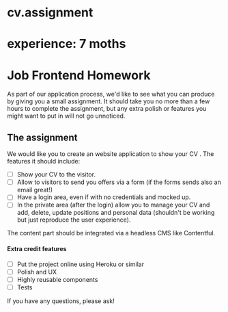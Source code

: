 # cv.assignment  

# experience: 7 moths  

# Job Frontend Homework  

As part of our application process, we'd like to see what you can produce by giving you a small assignment. It should take you no more than a few hours to complete the assignment, but any extra polish or features you might want to put in will not go unnoticed.

## The assignment

We would like you to create an website application to show your CV . The features it should include:

 - [ ] Show your CV to the visitor.
 - [ ] Allow to visitors to send you offers via a form (if the forms sends also an email great!)
 - [ ] Have a login area, even if with no credentials and mocked up.
 - [ ] In the private area (after the login) allow you to manage your CV and add, delete, update positions and personal data (shouldn't be working but just reproduce the user experience).

The content part should be integrated via a headless CMS like Contentful. 

#### Extra credit features

 - [ ] Put the project online using Heroku or similar
 - [ ] Polish and UX
 - [ ] Highly reusable components
 - [ ] Tests

If you have any questions, please ask!
